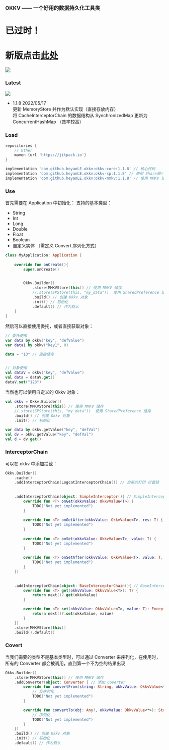 ### OKKV —— 一个好用的数据持久化工具类


# 已过时！
# 新版点击[此处](https://github.com/heyanLE/okkv2)

[![](https://www.jitpack.io/v/heyanLE/okkv.svg)](https://www.jitpack.io/#heyanLE/okkv)

### Latest

[![](https://www.jitpack.io/v/heyanLE/okkv.svg)](https://www.jitpack.io/#heyanLE/okkv)

* 1.1.8 2022/05/17  
  更新 MemoryStore 并作为默认实现（直接存放内存）  
  将 CacheInterceptorChain 的数据结构从 SynchronizedMap 更新为 ConcurrentHashMap （效率较高）

### Load

```groovy
repositories {
    // Other
    maven {url 'https://jitpack.io'}
}
```

```groovy
implementation 'com.github.heyanLE.okkv:okkv-core:1.1.8' // 核心代码
implementation 'com.github.heyanLE.okkv:okkv-sp:1.1.8' // 使用 SharedPreference 储存
implementation 'com.github.heyanLE.okkv:okkv-mmkv:1.1.8' // 使用 MMKV 储存
```

### Use

首先需要在 Application 中初始化：
支持的基本类型：

- String
- Int
- Long
- Double
- Float
- Boolean
- 自定义实体 （需定义 Convert 序列化方式）

```kotlin
class MyApplication: Application {
    
    override fun onCreate(){
        super.onCreate()

        
        Okkv.Builder()
            .store(MMKVStore(this)) // 使用 MMKV 储存
            //.store(SPStore(this, "my_data"))  使用 SharedPreference 储存
            .build() // 创建 Okkv 对象
            .init() // 初始化
            .default() // 作为默认
    }
}
```

然后可以直接使用委托，或者直接获取对象：

```kotlin
// 委托使用
var data by okkv("key", "defValue")
var data1 by okkv("key1", 0)

data = "13" // 直接储存


// 对象使用
val dataV = okkv("key", "defValue")
val data = dataV.get()
dataV.set("123")
```

当然也可以使用自定义的 Okkv 对象：

```kotlin
val okkv = Okkv.Builder()
    .store(MMKVStore(this)) // 使用 MMKV 储存
    //.store(SPStore(this, "my_data"))  使用 SharedPreference 储存
    .build() // 创建 Okkv 对象
    .init() // 初始化

var data by okkv.getValue("key", "defVal")
val dv = okkv.getValue("key", "defVal")
val d = dv.get()
```

### InterceptorChain

可以在 okkv 中添加拦截：
```kotlin
Okkv.Builder()
    .cache()
    .addInterceptorChain(LogcatInterceptorChain()) // 自带的打印 拦截链
        
        
    .addInterceptorChain(object: SimpleInterceptor(){ // SimpleInterceptor 不会拦截，直接调用对应方法
        override fun <T> onGet(okkvValue: OkkvValue<T>) {
            TODO("Not yet implemented")
        }
    
        override fun <T> onGetAfter(okkvValue: OkkvValue<T>, res: T) {
            TODO("Not yet implemented")
        }
    
        override fun <T> onSet(okkvValue: OkkvValue<T>, value: T) {
            TODO("Not yet implemented")
        }
    
        override fun <T> onSetAfter(okkvValue: OkkvValue<T>, value: T, res: Exception?) {
            TODO("Not yet implemented")
        }
    })
        
        
    .addInterceptorChain(object: BaseInterceptorChain(){ // BaseInterceptorChain 会拦截，需要在其中调用下一个链已进行之后的操作
        override fun <T> get(okkvValue: OkkvValue<T>): T? {
            return next()?.get(okkvValue)
        }

        override fun <T> set(okkvValue: OkkvValue<T>, value: T): Exception? {
            return next()?.set(okkvValue, value)
        }
    })
    .store(MMKVStore(this))
    .build().default()
```

### Covert

当我们需要的类型不是基本类型时，可以通过 Converter 来序列化，在使用时，所有的 Converter 都会被调用，直到第一个不为空的结果出现

```kotlin
Okkv.Builder()
    .store(MMKVStore(this)) // 使用 MMKV 储存
    .addConverter(object: Converter { // 添加 Coverter
        override fun convertFrom(string: String, okkvValue: OkkvValue<*>): Any? {
            // 反序列化
            TODO("Not yet implemented")
        }

        override fun convertTo(obj: Any?, okkvValue: OkkvValue<*>): String? {
            // 序列化
            TODO("Not yet implemented")
        }
    })
    .build() // 创建 Okkv 对象
    .init() // 初始化
    .default() // 作为默认
```

